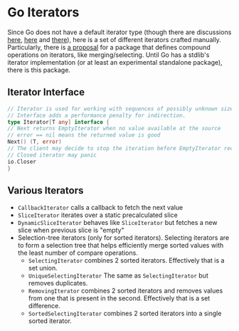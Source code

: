 # Go Iterators

Since Go does not have a default iterator type (though there are
discussions [here](https://bitfieldconsulting.com/golang/iterators), [here](https://github.com/golang/go/issues/61897)
and [there](https://ewencp.org/blog/golang-iterators/)), here is a set of different iterators crafted manually.
Particularly, there is [a proposal](https://github.com/golang/go/issues/61898) for a package that defines compound
operations on iterators, like merging/selecting. Until Go has a stdlib's iterator implementation (or at least an
experimental standalone package), there is this package.

## Iterator Interface

```go
// Iterator is used for working with sequences of possibly unknown size
// Interface adds a performance penalty for indirection.
type Iterator[T any] interface {
// Next returns EmptyIterator when no value available at the source
// error == nil means the returned value is good
Next() (T, error)
// The client may decide to stop the iteration before EmptyIterator recieved
// Closed iterator may panic
io.Closer
}
```

## Various Iterators

- `CallbackIterator` calls a callback to fetch the next value
- `SliceIterator` iterates over a static precalculated slice
- `DynamicSliceIterator` behaves like `SliceIterator` but fetches a new slice when previous slice is "empty"
- Selection-tree iterators (only for sorted iterators). Selecting iterators are to form a selection tree that helps
  efficiently merge sorted values with the least number of compare operations.
    - `SelectingIterator` combines 2 sorted iterators. Effectively that is a set union.
    - `UniqueSelectingIterator` The same as `SelectingIterator` but removes duplicates.
    - `RemovingIterator` combines 2 sorted iterators and removes values from one that is present in the second.
      Effectively that is a set difference.
    - `SortedSelectingIterator` combines 2 sorted iterators into a single sorted iterator. 

